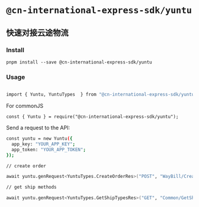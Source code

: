 # `@cn-international-express-sdk/yuntu`

## 快速对接云途物流

### Install

```
pnpm install --save @cn-international-express-sdk/yuntu
```

### Usage

```bash

import { Yuntu, YuntuTypes  } from "@cn-international-express-sdk/yuntu";

```

For commonJS

```
const { Yuntu } = require("@cn-international-express-sdk/yuntu");
```

Send a request to the API:

```bash
const yuntu = new Yuntu({
  app_key: "YOUR_APP_KEY";
  app_token: "YOUR_APP_TOKEN";
});

// create order

await yuntu.genRequest<YuntuTypes.CreateOrderRes>("POST", "WayBill/CreateOrder", sendData)

// get ship methods

await yuntu.genRequest<YuntuTypes.GetShipTypesRes>("GET", "Common/GetShippingMethods", {})


```
